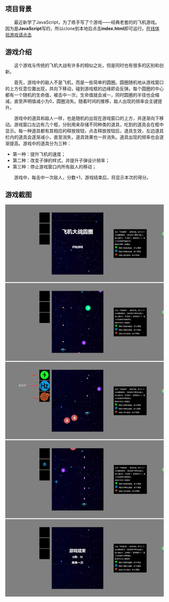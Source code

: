 ## 项目背景

&emsp;&emsp;最近新学了JavaScript，为了练手写了个游戏——经典老套的的飞机游戏。因为是**JavaScript**写的，所以clone到本地后点击**index.html**即可运行。<a href="www.tewuyiang.cn">在线体验游戏请点击</a>



## 游戏介绍

&emsp;&emsp;这个游戏与传统的飞机大战有许多的相似之处，但是同时也有很多的区别和创新。

&emsp;&emsp;首先，游戏中的敌人不是飞机，而是一些简单的圆圈。圆圈随机地从游戏窗口的上方任意位置出现，并向下移动，碰到游戏框的边缘即会反弹。每个圆圈的中心都有一个随机的生命值，被击中一次，生命值就会减一，同时圆圈的半径也会缩减，直至声明值减小为0，圆圈消失。随着时间的推移，敌人出现的频率会主键提升。

&emsp;&emsp;游戏中的道具和敌人一样，也是随机的出现在游戏窗口的上方，并逐渐向下移动。游戏窗口左边有几个框，分别用来存储不同种类的道具，吃到的道具会在框中显示。每一种道具都有其相应的释放按钮，点击释放按钮后，道具生效，左边道具栏内的道具会逐渐减小，直至消失，道具效果也一并消失。道具出现的频率也会逐渐提高。游戏中的道具分为三种：

* 第一种：提升飞机的速度；
* 第二种：改变子弹的样式，并提升子弹设计频率；
* 第三种：停止游戏窗口内所有敌人的移动；

&emsp;&emsp;游戏中，每击中一次敌人，分数+1，游戏结束后，将显示本次的得分。



## 游戏截图

<img src="img/gamepage/(XDJ2CMEUXBE}8XA~HFD_BK.png">

<img src="img/gamepage/SZ]KQ6(J8BCDBWO{3%G29$6.png">

<img src="img/gamepage/U`2C}IB0WFK4RA9X$SVB@28.png">

<img src="img/gamepage/5M5I][ZHU7Y0`HDB6_0B(UN.png">

<img src="img/gamepage/(W2~`NU]%_SXVPD5]$]OLSI.png">